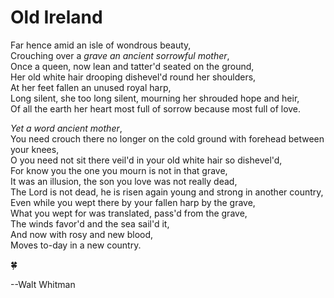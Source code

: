 # Old Ireland


Far hence amid an isle of wondrous beauty,<br> 
Crouching over a _grave an ancient sorrowful mother_,<br>
Once a queen, now lean and tatter'd seated on the ground,<br> 
Her old white hair drooping dishevel'd round her shoulders,<br> 
At her feet fallen an unused royal harp,<br> 
Long silent, she too long silent, mourning her shrouded hope and heir,<br>
Of all the earth her heart most full of sorrow because most full of love.<br>  

_Yet a word ancient mother_,<br> 
You need crouch there no longer on the cold ground with forehead between your knees,<br> 
O you need not sit there veil'd in your old white hair so dishevel'd,<br> 
For know you the one you mourn is not in that grave,<br> 
It was an illusion, the son you love was not really dead,<br> 
The Lord is not dead, he is risen again young and strong in another country,<br> 
Even while you wept there by your fallen harp by the grave,<br> 
What you wept for was translated, pass'd from the grave,<br> 
The winds favor'd and the sea sail'd it,<br> 
And now with rosy and new blood,<br> 
Moves to-day in a new country.<br> 

:four_leaf_clover:<br>

--Walt Whitman
